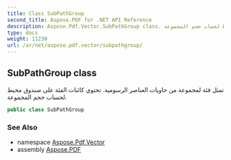 ```yaml
---
title: Class SubPathGroup
second_title: Aspose.PDF for .NET API Reference
description: Aspose.Pdf.Vector.SubPathGroup class. تمثل فئة لمجموعة من حاويات العناصر الرسومية. تحتوي كائنات الفئة على صندوق محيط لحساب حجم المجموعة
type: docs
weight: 11230
url: /ar/net/aspose.pdf.vector/subpathgroup/
---
```

## SubPathGroup class

تمثل فئة لمجموعة من حاويات العناصر الرسومية. تحتوي كائنات الفئة على صندوق محيط لحساب حجم المجموعة.

```csharp
public class SubPathGroup
```

### See Also

* namespace [Aspose.Pdf.Vector](../../aspose.pdf.vector/)
* assembly [Aspose.PDF](../../)